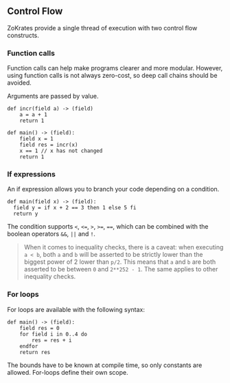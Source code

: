 ## Control Flow

ZoKrates provide a single thread of execution with two control flow constructs.

### Function calls

Function calls can help make programs clearer and more modular. However, using function calls is not always zero-cost, so deep call chains should be avoided.

Arguments are passed by value.

```zokrates
def incr(field a) -> (field)
    a = a + 1
    return 1

def main() -> (field):
    field x = 1
    field res = incr(x)
    x == 1 // x has not changed
    return 1
```

### If expressions

An if expression allows you to branch your code depending on a condition.

```zokrates
def main(field x) -> (field):
  field y = if x + 2 == 3 then 1 else 5 fi
  return y
```

The condition supports `<`, `<=`, `>`, `>=`, `==`, which can be combined with the boolean operators `&&`, `||` and `!`.

>When it comes to inequality checks, there is a caveat: when executing `a < b`, both `a` and `b` will be asserted to be strictly lower than the biggest power of 2 lower than `p/2`. This means that `a` and `b` are both asserted to be between `0` and `2**252 - 1`. The same applies to other inequality checks.

### For loops

For loops are available with the following syntax:

```zokrates
def main() -> (field):
    field res = 0
    for field i in 0..4 do
        res = res + i
    endfor
    return res
```

The bounds have to be known at compile time, so only constants are allowed.
For-loops define their own scope.